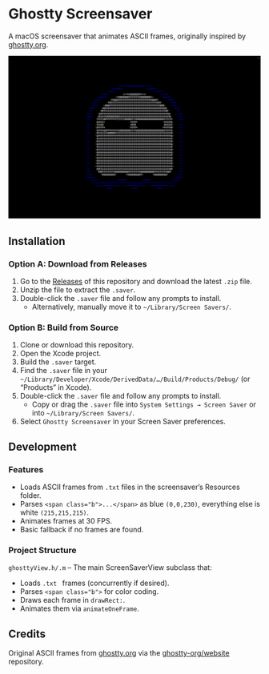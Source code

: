 # Ghostty Screensaver

A macOS screensaver that animates ASCII frames, originally inspired by [ghostty.org](https://ghostty.org/).

![Ghostty Screensaver Demo](assets/demo_1440.gif)

## Installation

### Option A: Download from Releases

1. Go to the [Releases](https://github.com/initor/ghostty-screensaver/releases) of this repository and download the latest `.zip` file.
2. Unzip the file to extract the `.saver`.
3. Double-click the `.saver` file and follow any prompts to install.
   - Alternatively, manually move it to `~/Library/Screen Savers/`.

### Option B: Build from Source

1. Clone or download this repository.
2. Open the Xcode project.
3. Build the `.saver` target.
4. Find the `.saver` file in your `~/Library/Developer/Xcode/DerivedData/…/Build/Products/Debug/` (or “Products” in Xcode).
5. Double-click the `.saver` file and follow any prompts to install.
   - Copy or drag the `.saver` file into `System Settings → Screen Saver` or into `~/Library/Screen Savers/`.
6. Select `Ghostty Screensaver` in your Screen Saver preferences.

## Development

### Features

- Loads ASCII frames from `.txt` files in the screensaver’s Resources folder.
- Parses `<span class="b">...</span>` as blue `(0,0,230)`, everything else is white `(215,215,215)`.
- Animates frames at 30 FPS.
- Basic fallback if no frames are found.

### Project Structure

`ghosttyView.h/.m` – The main ScreenSaverView subclass that:
- Loads `.txt ` frames (concurrently if desired).
- Parses `<span class="b">` for color coding.
- Draws each frame in `drawRect:`.
- Animates them via `animateOneFrame`.

## Credits

Original ASCII frames from [ghostty.org](https://ghostty.org/) via the [ghostty-org/website](https://github.com/ghostty-org/website/tree/main/terminals/home/animation_frames) repository.
